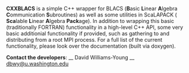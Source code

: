 **CXXBLACS** is a simple C++ wrapper for BLACS (**B**asic **L**inear **A**lgebra
**C**ommunication **S**ubroutines) as well as some utilities in ScaLAPACK (
**Sca**lable **L**inear **A**lgebra **Pack**age). In addition to wrapping this
basic (traditionally FORTRAN) functionality in a high-level C++ API, some very
basic additionial functionality if provided, such as gathering to and 
distributing from a root MPI process. For a full list of the current
functionality, please look over the documentation (built via doxygen).

**Contact the developers**: __
  David Williams-Young __
  dbwy@u.washington.edu
